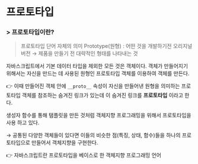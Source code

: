 # 프로토타입

### > 프로토타입이란?

> 프로토타입 단어 자체의 의미
> Prototype(원형) : 어떤 것을 개발하기전 오리지널 버전 → 제품을 만들기 전 대략적인 형태를 나타내는 것

자바스크립트에서 기본 데이터 타입을 제외한 모든 것은 객체이다. 객체가 만들어지기 위해서는 자신을 만드는 데 사용된 원형인 프로토타입 객체를 이용하여 객체를 만든다.

👉 이때 만들어진 객체 안에 `__proto__` 속성이 자신을 만들어낸 원형을 의미하는 프로토타입 객체를 참조하는 숨겨진 링크가 있는데 이 숨겨진 링크를 **프로토타입** 이라고 한다.

생성자 함수를 통해 탬플릿을 만든 것처럼 객체지향 프로그래밍을 위해서 프로토타입을 사용 하고 있다.

→ 공통된 다양한 객체들이 있다면 이들의 비슷한 점(특징, 상태, 함수)들을 하나의 프로토타입으로 만들어서 객체지향을 구현한다.

👉 자바스크립트란 프로토타입을 베이스로 한 객체지향 프로그래밍 언어
